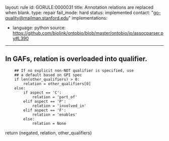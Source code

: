 layout: rule
id: GORULE:0000031
title: Annotation relations are replaced when blank.
type: repair
fail_mode: hard
status: implemented
contact: "go-quality@mailman.stanford.edu"
implementations:
  - language: python
    source: https://github.com/biolink/ontobio/blob/master/ontobio/io/assocparser.py#L390
---
## In GAFs, relation is overloaded into qualifier.
        ## If no explicit non-NOT qualifier is specified, use
        ## a default based on GPI spec
        if len(other_qualifiers) > 0:
            relation = other_qualifiers[0]
        else:
            if aspect == 'C':
                relation = 'part_of'
            elif aspect == 'P':
                relation = 'involved_in'
            elif aspect == 'F':
                relation = 'enables'
            else:
                relation = None
return (negated, relation, other_qualifiers)